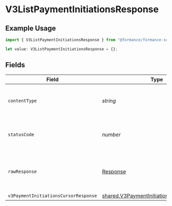 # V3ListPaymentInitiationsResponse

## Example Usage

```typescript
import { V3ListPaymentInitiationsResponse } from "@formance/formance-sdk/sdk/models/operations";

let value: V3ListPaymentInitiationsResponse = {};
```

## Fields

| Field                                                                                                         | Type                                                                                                          | Required                                                                                                      | Description                                                                                                   |
| ------------------------------------------------------------------------------------------------------------- | ------------------------------------------------------------------------------------------------------------- | ------------------------------------------------------------------------------------------------------------- | ------------------------------------------------------------------------------------------------------------- |
| `contentType`                                                                                                 | *string*                                                                                                      | :heavy_check_mark:                                                                                            | HTTP response content type for this operation                                                                 |
| `statusCode`                                                                                                  | *number*                                                                                                      | :heavy_check_mark:                                                                                            | HTTP response status code for this operation                                                                  |
| `rawResponse`                                                                                                 | [Response](https://developer.mozilla.org/en-US/docs/Web/API/Response)                                         | :heavy_check_mark:                                                                                            | Raw HTTP response; suitable for custom response parsing                                                       |
| `v3PaymentInitiationsCursorResponse`                                                                          | [shared.V3PaymentInitiationsCursorResponse](../../../sdk/models/shared/v3paymentinitiationscursorresponse.md) | :heavy_minus_sign:                                                                                            | OK                                                                                                            |